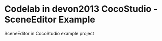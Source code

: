 Codelab in devon2013
CocoStudio - SceneEditor Example
===================================

SceneEditor in CocoStudio example project
